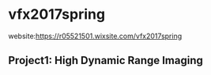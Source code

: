 # vfx2017spring
website:https://r05521501.wixsite.com/vfx2017spring
## Project1: High Dynamic Range Imaging
